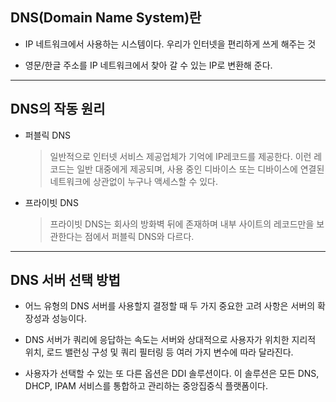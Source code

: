 ## DNS(Domain Name System)란

* IP 네트워크에서 사용하는 시스템이다. 우리가 인터넷을 편리하게 쓰게 해주는 것

* 영문/한글 주소를 IP 네트워크에서 찾아 갈 수 있는 IP로 변환해 준다.
---
## DNS의 작동 원리

* 퍼블릭 DNS
    > 일반적으로 인터넷 서비스 제공업체가 기억에 IP레코드를 제공한다. 이런 레코드는 일반 대중에게 제공되며, 사용 중인 디바이스 또는 디바이스에 연결된 네트워크에 상관없이 누구나 액세스할 수 있다.

* 프라이빗 DNS
    > 프라이빗 DNS는 회사의 방화벽 뒤에 존재하며 내부 사이트의 레코드만을 보관한다는 점에서 퍼블릭 DNS와 다르다.
---
## DNS 서버 선택 방법

* 어느 유형의 DNS 서버를 사용할지 결정할 때 두 가지 중요한 고려 사항은 서버의 확장성과 성능이다.

* DNS 서버가 쿼리에 응답하는 속도는 서버와 상대적으로 사용자가 위치한 지리적 위치, 로드 밸런싱 구성 및 쿼리 필터링 등 여러 가지 변수에 따라 달라진다.

* 사용자가 선택할 수 있는 또 다른 옵션은 DDI 솔루션이다. 이 솔루션은 모든 DNS, DHCP, IPAM 서비스를 통합하고 관리하는 중앙집중식 플랫폼이다.